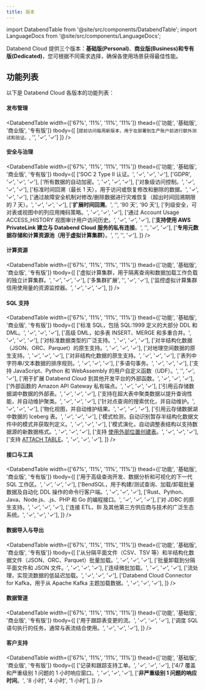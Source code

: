 ```yaml
---
title: 版本
---
```


import DatabendTable from '@site/src/components/DatabendTable';
import LanguageDocs from '@site/src/components/LanguageDocs';

Databend Cloud 提供三个版本：**基础版(Personal)**、**商业版(Business)**和**专有版(Dedicated)**，您可根据不同需求选择，确保各使用场景获得最佳性能。

<LanguageDocs
cn=
'
要快速了解这些版本，请访问 [https://www.databend.cn/databend-cloud](https://www.databend.cn/databend-cloud)。定价信息请参见 [定价与计费](/guides/products/dc/pricing)。各版本详细功能列表请参见 [功能列表](#feature-lists)。
'
en=
'
For a quick overview of these editions, see [https://www.databend.com/databend-cloud](https://www.databend.com/databend-cloud). For the pricing information, see [Pricing & Billing](/guides/products/dc/pricing). For the detailed feature list among these editions, see [Feature Lists](#feature-lists).
'/>

## 功能列表

以下是 Databend Cloud 各版本的功能列表：

#### 发布管理

<DatabendTable
width={['67%', '11%', '11%', '11%']}
thead={['功能', '基础版', '商业版', '专有版']}
tbody={[
[`提前访问每周新版本，用于在部署到生产账户前进行额外测试和验证。`, '', '✓', '✓']
]} />

#### 安全与治理

<DatabendTable
width={['67%', '11%', '11%', '11%']}
thead={['功能', '基础版', '商业版', '专有版']}
tbody={[
['SOC 2 Type II 认证。', '✓', '✓', '✓'],
['GDPR', '✓', '✓', '✓'],
['所有数据的自动加密。', '✓', '✓', '✓'],
['对象级访问控制。', '✓', '✓', '✓'],
['标准时间回溯（最长 1 天），用于访问或恢复修改和删除的数据。', '✓', '✓', '✓'],
['通过故障安全机制对修改/删除数据进行灾难恢复（超出时间回溯期限的 7 天）。', '✓', '✓', '✓'],
['<b>扩展时间回溯</b>。', '', '90 天', '90 天'],
['列级安全，可对表或视图中的列应用掩码策略。', '✓', '✓', '✓'],
['通过 Account Usage ACCESS_HISTORY 视图审计用户访问历史。', '✓', '✓', '✓'],
['<b>支持使用 AWS PrivateLink 建立与 Databend Cloud 服务的私有连接</b>。', '', '✓', '✓'],
['<b>专用元数据存储和计算资源池（用于虚拟计算集群）</b>。', '', '', '✓'],
]}
/>

#### 计算资源

<DatabendTable
width={['67%', '11%', '11%', '11%']}
thead={['功能', '基础版', '商业版', '专有版']}
tbody={[
['虚拟计算集群，用于隔离查询和数据加载工作负载的独立计算集群。', '✓', '✓', '✓'],
['多集群扩展', '', '✓', '✓'],
['监控虚拟计算集群信用使用量的资源监控器。', '✓', '✓', '✓'],
]}
/>

#### SQL 支持

<DatabendTable
width={['67%', '11%', '11%', '11%']}
thead={['功能', '基础版', '商业版', '专有版']}
tbody={[
['标准 SQL，包括 SQL:1999 定义的大部分 DDL 和 DML。', '✓', '✓', '✓'],
['高级 DML，如多表 INSERT、MERGE 和多重合并。', '✓', '✓', '✓'],
['对标准数据类型的广泛支持。', '✓', '✓', '✓'],
['对半结构化数据（JSON、ORC、Parquet）的原生支持。', '✓', '✓', '✓'],
['对地理空间数据的原生支持。', '✓', '✓', '✓'],
['对非结构化数据的原生支持。', '✓', '✓', '✓'],
['表列中字符串/文本数据的排序规则。', '✓', '✓', '✓'],
['多语句事务。', '✓', '✓', '✓'],
['支持 JavaScript、Python 和 WebAssembly 的用户自定义函数（UDF）。', '', '✓', '✓'],
['用于扩展 Databend Cloud 到其他开发平台的外部函数。', '✓', '✓', '✓'],
['外部函数的 Amazon API Gateway 私有端点。', '✓', '✓', '✓'],
['引用云存储数据湖中数据的外部表。', '✓', '✓', '✓'],
['支持在超大表中聚类数据以提升查询性能，并自动维护聚类。', '✓', '✓', '✓'],
['针对点查询的搜索优化，并自动维护。', '✓', '✓', '✓'],
['物化视图，并自动维护结果。', '✓', '✓', '✓'],
['引用云存储数据湖中数据的 Iceberg 表。', '✓', '✓', '✓'],
['模式检测，自动识别暂存半结构化数据文件中的模式并获取列定义。', '✓', '✓', '✓'],
['模式演化，自动调整表结构以支持数据源的新数据格式。', '✓', '✓', '✓'],
['支持 <a href="/sql/sql-commands/ddl/table/ddl-create-table-external-location" target="_self">使用外部位置创建表</a>。', '✓', '✓', '✓'],
['支持 <a href="/sql/sql-commands/ddl/table/attach-table" target="_self">ATTACH TABLE</a>。', '✓', '✓', '✓'],
]}
/>

#### 接口与工具

<DatabendTable
width={['67%', '11%', '11%', '11%']}
thead={['功能', '基础版', '商业版', '专有版']}
tbody={[
['用于高级查询开发、数据分析和可视化的下一代 SQL 工作区。', '✓', '✓', '✓'],
['BendSQL，用于构建/测试查询、加载/卸载批量数据及自动化 DDL 操作的命令行客户端。', '✓', '✓', '✓'],
['Rust、Python、Java、Node.js、.js、PHP 和 Go 的编程接口。', '✓', '✓', '✓'],
['对 JDBC 的原生支持。', '✓', '✓', '✓'],
['连接 ETL、BI 及其他第三方供应商与技术的广泛生态系统。', '✓', '✓', '✓'],
]}
/>

#### 数据导入与导出

<DatabendTable
width={['67%', '11%', '11%', '11%']}
thead={['功能', '基础版', '商业版', '专有版']}
tbody={[
['从分隔平面文件（CSV、TSV 等）和半结构化数据文件（JSON、ORC、Parquet）批量加载。', '✓', '✓', '✓'],
['批量卸载到分隔平面文件和 JSON 文件。', '✓', '✓', '✓'],
['连续微批加载。', '✓', '✓', '✓'],
['流处理，实现流数据的低延迟加载。', '✓', '✓', '✓'],
['Databend Cloud Connector for Kafka，用于从 Apache Kafka 主题加载数据。', '✓', '✓', '✓'],
]}
/>

#### 数据管道

<DatabendTable
width={['67%', '11%', '11%', '11%']}
thead={['功能', '基础版', '商业版', '专有版']}
tbody={[
['用于跟踪表变更的流。', '✓', '✓', '✓'],
['调度 SQL 语句执行的任务，通常与表流结合使用。', '✓', '✓', '✓'],
]}
/>

#### 客户支持

<DatabendTable
width={['67%', '11%', '11%', '11%']}
thead={['功能', '基础版', '商业版', '专有版']}
tbody={[
['记录和跟踪支持工单。', '✓', '✓', '✓'],
['4/7 覆盖和严重级别 1 问题的 1 小时响应窗口。', '✓', '✓', '✓'],
['<b>非严重级别 1 问题的响应时间</b>。', '8 小时', '4 小时', '1 小时'],
]}
/>